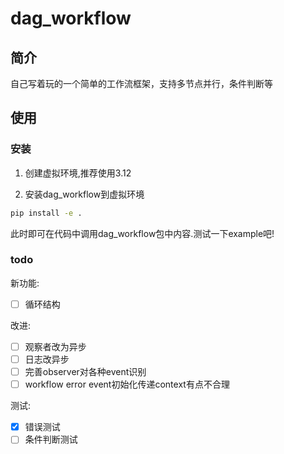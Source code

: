# dag_workflow

## 简介

自己写着玩的一个简单的工作流框架，支持多节点并行，条件判断等

## 使用

### 安装

1. 创建虚拟环境,推荐使用3.12

2. 安装dag_workflow到虚拟环境

```bash
pip install -e .
```

此时即可在代码中调用dag_workflow包中内容.测试一下example吧!

### todo

新功能:

- [ ] 循环结构

改进:

- [ ] 观察者改为异步
- [ ] 日志改异步
- [ ] 完善observer对各种event识别
- [ ] workflow error event初始化传递context有点不合理

测试:

- [x] 错误测试
- [ ] 条件判断测试

